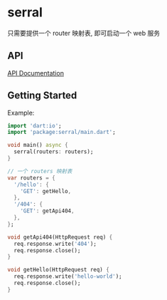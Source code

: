 # serral

只需要提供一个 router 映射表, 即可启动一个 web 服务

## API

[API Documentation](https://pub.dev/documentation/serral/latest/serral/serral-library.html)

## Getting Started

Example:

```dart
import 'dart:io';
import 'package:serral/main.dart';

void main() async {
  serral(routers: routers);
}

// 一个 routers 映射表
var routers = {
  '/hello': {
    'GET': getHello,
  },
  '/404': {
    'GET': getApi404,
  },
};

void getApi404(HttpRequest req) {
  req.response.write('404');
  req.response.close();
}

void getHello(HttpRequest req) {
  req.response.write('hello-world');
  req.response.close();
}
```
